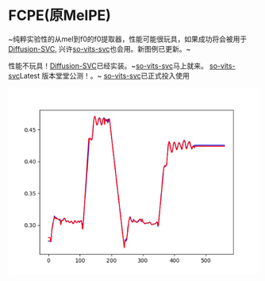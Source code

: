# FCPE(原MelPE)
~纯粹实验性的从mel到f0的f0提取器，性能可能很玩具，如果成功将会被用于[Diffusion-SVC](https://github.com/CNChTu/Diffusion-SVC), 兴许[so-vits-svc](https://github.com/svc-develop-team/so-vits-svc)也会用。新图例已更新。~

性能不玩具！[Diffusion-SVC](https://github.com/CNChTu/Diffusion-SVC)已经实装。~[so-vits-svc](https://github.com/svc-develop-team/so-vits-svc)马上就来。
[so-vits-svc](https://github.com/svc-develop-team/so-vits-svc)Latest 版本堂堂公测！。~ [so-vits-svc](https://github.com/svc-develop-team/so-vits-svc)已正式投入使用

![Diagram](./test.png)
